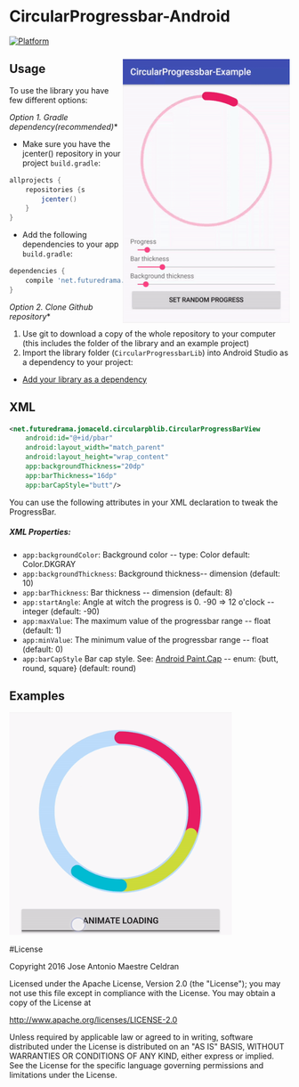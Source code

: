 # CircularProgressbar-Android

[![Platform](https://img.shields.io/badge/platform-android-green.svg)](http://developer.android.com/index.html)

<img src="/Screens/preview.gif" width="300" vspace="10" alt="preview" align="right"  />

Usage
-----

To use the library you have few different options:

*Option 1. Gradle dependency(recommended)** 

  - Make sure you have the jcenter() repository in your project  `build.gradle`:
 
```gradle
allprojects {
	repositories {s
		jcenter()
	}
}
```
  - Add the following dependencies to your app `build.gradle`:
 
```gradle
dependencies {
	compile 'net.futuredrama.jomaceld:circular-progressbar:0.2'
}
```

*Option 2. Clone Github repository**
  1. Use git to download a copy of the whole repository to your computer (this includes the folder of the library and an example project)
  2. Import the library folder (`CircularProgressbarLib`) into Android Studio as a dependency to your project: 
   - [Add your library as a dependency](https://developer.android.com/studio/projects/android-library.html#AddDependency)

XML
-----

```xml
<net.futuredrama.jomaceld.circularpblib.CircularProgressBarView
    android:id="@+id/pbar"    
    android:layout_width="match_parent"    
    android:layout_height="wrap_content"       
    app:backgroundThickness="20dp"    
    app:barThickness="16dp"    
    app:barCapStyle="butt"/>
```

You can use the following attributes in your XML declaration to tweak the ProgressBar.


##### XML Properties:

* `app:backgroundColor`: Background color -- type: Color default: Color.DKGRAY
* `app:backgroundThickness`: Background thickness-- dimension (default: 10)
* `app:barThickness`: Bar thickness -- dimension (default: 8)
* `app:startAngle`: Angle at witch the progress is 0. -90 => 12 o'clock -- integer (default: -90) 
* `app:maxValue`: The maximum value of the progressbar range  -- float (default: 1)
* `app:minValue`: The minimum value of the progressbar range  -- float (default: 0)
* `app:barCapStyle`  Bar cap style. See: [Android Paint.Cap](https://developer.android.com/reference/android/graphics/Paint.Cap.html) -- enum: {butt, round, square} (default: round)

Examples
-----
<img src="/Screens/loading_animation.gif" alt="loading animation" title="screenshot1" width="400" height="400"  />



#License

Copyright 2016 Jose Antonio Maestre Celdran

Licensed under the Apache License, Version 2.0 (the "License");
you may not use this file except in compliance with the License.
You may obtain a copy of the License at

http://www.apache.org/licenses/LICENSE-2.0

Unless required by applicable law or agreed to in writing, software
distributed under the License is distributed on an "AS IS" BASIS,
WITHOUT WARRANTIES OR CONDITIONS OF ANY KIND, either express or implied.
See the License for the specific language governing permissions and
limitations under the License.
